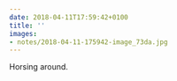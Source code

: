 ```yaml
---
date: 2018-04-11T17:59:42+0100
title: ''
images:
- notes/2018-04-11-175942-image_73da.jpg
---
```

Horsing around.
